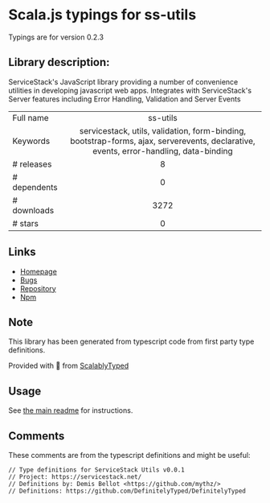 
# Scala.js typings for ss-utils

Typings are for version 0.2.3

## Library description:
ServiceStack's JavaScript library providing a number of convenience utilities in developing javascript web apps. Integrates with ServiceStack's Server features including Error Handling, Validation and Server Events

|                    |                 |
| ------------------ | :-------------: |
| Full name          | ss-utils |
| Keywords           | servicestack, utils, validation, form-binding, bootstrap-forms, ajax, serverevents, declarative, events, error-handling, data-binding |
| # releases         | 8 |
| # dependents       | 0 |
| # downloads        | 3272 |
| # stars            | 0 |

## Links
- [Homepage](https://github.com/ServiceStack/ss-utils)
- [Bugs](https://github.com/ServiceStack/Issues)
- [Repository](https://github.com/ServiceStack/ss-utils)
- [Npm](https://www.npmjs.com/package/ss-utils)
    


## Note
This library has been generated from typescript code from first party type definitions.

Provided with :purple_heart: from [ScalablyTyped](https://github.com/oyvindberg/ScalablyTyped)

## Usage
See [the main readme](../../readme.md) for instructions.

## Comments

These comments are from the typescript definitions and might be useful:
```
// Type definitions for ServiceStack Utils v0.0.1
// Project: https://servicestack.net/
// Definitions by: Demis Bellot <https://github.com/mythz/>
// Definitions: https://github.com/DefinitelyTyped/DefinitelyTyped

```

